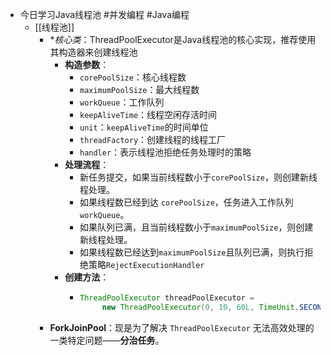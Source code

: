 - 今日学习Java线程池 #并发编程 #Java编程
	- [[线程池]]
		- **核心类*：ThreadPoolExecutor是Java线程池的核心实现，推荐使用其构造器来创建线程池
			- **构造参数**：
				- `corePoolSize`：核心线程数
				- `maximumPoolSize`：最大线程数
				- `workQueue`：工作队列
				- `keepAliveTime`：线程空闲存活时间
				- `unit`：`keepAliveTime`的时间单位
				- `threadFactory`：创建线程的线程工厂
				- `handler`：表示线程池拒绝任务处理时的策略
			- **处理流程**：
				- 新任务提交，如果当前线程数小于`corePoolSize`，则创建新线程处理。
				- 如果线程数已经到达 `corePoolSize`，任务进入工作队列`workQueue`。
				- 如果队列已满，且当前线程数小于`maximumPoolSize`，则创建新线程处理。
				- 如果线程数已经达到`maximumPoolSize`且队列已满，则执行拒绝策略`RejectExecutionHandler`
			- **创建方法**：
				- ```Java
				  ThreadPoolExecutor threadPoolExecutor =
				       new ThreadPoolExecutor(0, 10, 60L, TimeUnit.SECONDS, new SynchronousQueue<>());
				  ```
		- **ForkJoinPool**：现是为了解决 `ThreadPoolExecutor` 无法高效处理的一类特定问题——**分治任务**。
